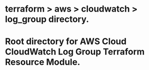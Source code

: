 # terraform > aws > cloudwatch > log_group directory.
# Root directory for AWS Cloud CloudWatch Log Group Terraform Resource Module.
